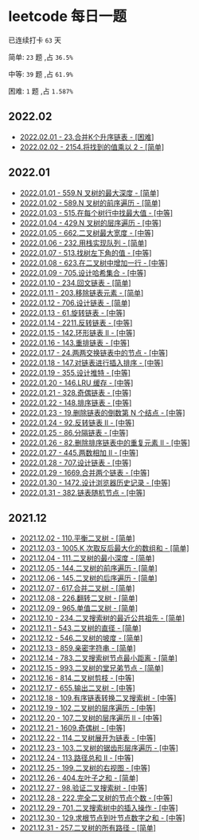 # leetcode 每日一题

已连续打卡 `63` 天

简单: `23` 题 ,占 `36.5%`

中等: `39` 题 ,占 `61.9%`

困难: `1` 题 ,占 `1.587%`

## 2022.02

-   [2022.02.01 - 23.合并K个升序链表 - [困难]](./src/23/index.ts)
-   [2022.02.02 - 2154.将找到的值乘以 2 - [简单]](./src/2154/index.ts)

## 2022.01

-   [2022.01.01 - 559.N 叉树的最大深度 - [简单]](./src/559/index.ts)
-   [2022.01.02 - 589.N 叉树的前序遍历 - [简单]](./src/589/index.ts)
-   [2022.01.03 - 515.在每个树行中找最大值 - [中等]](./src/515/index.ts)
-   [2022.01.04 - 429.N 叉树的层序遍历 - [中等]](./src/429/index.ts)
-   [2022.01.05 - 662.二叉树最大宽度 - [中等]](./src/662/index.ts)
-   [2022.01.06 - 232.用栈实现队列 - [简单]](./src/232/index.ts)
-   [2022.01.07 - 513.找树左下角的值 - [中等]](./src/513/index.ts)
-   [2022.01.08 - 623.在二叉树中增加一行 - [中等]](./src/623/index.ts)
-   [2022.01.09 - 705.设计哈希集合 - [中等]](./src/705/index.ts)
-   [2022.01.10 - 234.回文链表 - [简单]](./src/234/index.ts)
-   [2022.01.11 - 203.移除链表元素 - [简单]](./src/203/index.ts)
-   [2022.01.12 - 706.设计链表 - [简单]](./src/706/index.ts)
-   [2022.01.13 - 61.旋转链表 - [中等]](./src/61/index.ts)
-   [2022.01.14 - 2211.反转链表 - [中等]](./src/2211/index.ts)
-   [2022.01.15 - 142.环形链表 II - [中等]](./src/142/index.ts)
-   [2022.01.16 - 143.重排链表 - [中等]](./src/143/index.ts)
-   [2022.01.17 - 24.两两交换链表中的节点 - [中等]](./src/24/index.ts)
-   [2022.01.18 - 147.对链表进行插入排序 - [中等]](./src/147/index.ts)
-   [2022.01.19 - 355.设计推特 - [中等]](./src/355/index.ts)
-   [2022.01.20 - 146.LRU 缓存 - [中等]](./src/146/index.ts)
-   [2022.01.21 - 328.奇偶链表 - [中等]](./src/328/index.ts)
-   [2022.01.22 - 148.排序链表 - [中等]](./src/148/index.ts)
-   [2022.01.23 - 19.删除链表的倒数第 N 个结点 - [中等]](./src/19/index.ts)
-   [2022.01.24 - 92.反转链表 II - [中等]](./src/92/index.ts)
-   [2022.01.25 - 86.分隔链表 - [中等]](./src/86/index.ts)
-   [2022.01.26 - 82.删除排序链表中的重复元素 II - [中等]](./src/82/index.ts)
-   [2022.01.27 - 445.两数相加 II - [中等]](./src/445/index.ts)
-   [2022.01.28 - 707.设计链表 - [中等]](./src/707/index.ts)
-   [2022.01.29 - 1669.合并两个链表 - [中等]](./src/1669/index.ts)
-   [2022.01.30 - 1472.设计浏览器历史记录 - [中等]](./src/1472/index.ts)
-   [2022.01.31 - 382.链表随机节点 - [中等]](./src/382/index.ts)

## 2021.12

-   [2021.12.02 - 110.平衡二叉树 - [简单]](./src/110/index.ts)
-   [2021.12.03 - 1005.K 次取反后最大化的数组和 - [简单]](./src/1005/index.ts)
-   [2021.12.04 - 111.二叉树的最小深度 - [简单]](./src/111/index.ts)
-   [2021.12.05 - 144.二叉树的前序遍历 - [简单]](./src/144/index.ts)
-   [2021.12.06 - 145.二叉树的后序遍历 - [简单]](./src/145/index.ts)
-   [2021.12.07 - 617.合并二叉树 - [简单]](./src/617/index.ts)
-   [2021.12.08 - 226.翻转二叉树 - [简单]](./src/226/index.ts)
-   [2021.12.09 - 965.单值二叉树 - [简单]](./src/965/index.ts)
-   [2021.12.10 - 234.二叉搜索树的最近公共祖先 - [简单]](./src/235/index.ts)
-   [2021.12.11 - 543.二叉树的直径 - [简单]](./src/543/index.ts)
-   [2021.12.12 - 546.二叉树的坡度 - [简单]](./src/546/index.ts)
-   [2021.12.13 - 859.亲密字符串 - [简单]](./src/859/index.ts)
-   [2021.12.14 - 783.二叉搜索树节点最小距离 - [简单]](./src/783/index.ts)
-   [2021.12.15 - 993.二叉树的堂兄弟节点 - [简单]](./src/993/index.ts)
-   [2021.12.16 - 814.二叉树剪枝 - [中等]](./src/814/index.ts)
-   [2021.12.17 - 655.输出二叉树 - [中等]](./src/655/index.ts)
-   [2021.12.18 - 109.有序链表转换二叉搜索树 - [中等]](./src/109/index.ts)
-   [2021.12.19 - 102.二叉树的层序遍历 - [中等]](./src/102/index.ts)
-   [2021.12.20 - 107.二叉树的层序遍历 II - [中等]](./src/107/index.ts)
-   [2021.12.21 - 1609.奇偶树 - [中等]](./src/1609/index.ts)
-   [2021.12.22 - 114.二叉树展开为链表 - [中等]](./src/114/index.ts)
-   [2021.12.23 - 103.二叉树的锯齿形层序遍历 - [中等]](./src/103/index.ts)
-   [2021.12.24 - 113.路径总和 II - [中等]](./src/113/index.ts)
-   [2021.12.25 - 199.二叉树的右视图 - [中等]](./src/199/index.ts)
-   [2021.12.26 - 404.左叶子之和 - [简单]](./src/404/index.ts)
-   [2021.12.27 - 98.验证二叉搜索树 - [中等]](./src/98/index.ts)
-   [2021.12.28 - 222.完全二叉树的节点个数 - [中等]](./src/222/index.ts)
-   [2021.12.29 - 701.二叉搜索树中的插入操作 - [中等]](./src/701/index.ts)
-   [2021.12.30 - 129.求根节点到叶节点数字之和 - [中等]](./src/129/index.ts)
-   [2021.12.31 - 257.二叉树的所有路径 - [简单]](./src/257/index.ts)
